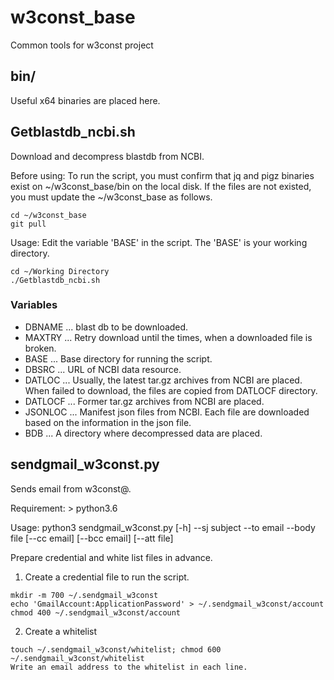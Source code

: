 # w3const_base
Common tools for w3const project

## bin/
Useful x64 binaries are placed here.

## Getblastdb_ncbi.sh
Download and decompress blastdb from NCBI.

Before using:
To run the script, you must confirm that jq and pigz binaries exist on ~/w3const_base/bin on the local disk. If the files are not existed, you must update the ~/w3const_base as follows.
~~~
cd ~/w3const_base
git pull
~~~
Usage:
Edit the variable 'BASE' in the script. The 'BASE' is your working directory.
~~~
cd ~/Working Directory
./Getblastdb_ncbi.sh
~~~

### Variables
* DBNAME ... blast db to be downloaded.
* MAXTRY ... Retry download until the times, when a downloaded file is broken.
* BASE ... Base directory for running the script.
* DBSRC ... URL of NCBI data resource.
* DATLOC ... Usually, the latest tar.gz archives from NCBI are placed. When failed to download, the files are copied from DATLOCF directory.
* DATLOCF ... Former tar.gz archives from NCBI are placed.
* JSONLOC ... Manifest json files from NCBI. Each file are downloaded based on the information in the json file.
* BDB ... A directory where decompressed data are placed.

## sendgmail_w3const.py
Sends email from w3const@.

Requirement: > python3.6

Usage:
python3 sendgmail_w3const.py [-h] --sj subject --to email --body file [--cc email] [--bcc email] [--att file]

Prepare credential and white list files in advance.
1. Create a credential file to run the script.
~~~  
mkdir -m 700 ~/.sendgmail_w3const
echo 'GmailAccount:ApplicationPassword' > ~/.sendgmail_w3const/account
chmod 400 ~/.sendgmail_w3const/account
~~~
2. Create a whitelist
~~~
touch ~/.sendgmail_w3const/whitelist; chmod 600 ~/.sendgmail_w3const/whitelist
Write an email address to the whitelist in each line.
~~~
